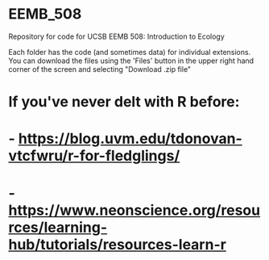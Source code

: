 # EEMB_508
Repository for code for UCSB EEMB 508: Introduction to Ecology

Each folder has the code (and sometimes data) for individual extensions. You can download the files using the 'Files' button in the upper right hand corner of the screen and selecting "Download .zip file"

# If you've never delt with R before: 
# - https://blog.uvm.edu/tdonovan-vtcfwru/r-for-fledglings/
# - https://www.neonscience.org/resources/learning-hub/tutorials/resources-learn-r

